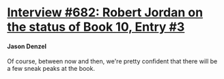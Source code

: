 # [Interview #682: Robert Jordan on the status of Book 10, Entry #3](https://www.theoryland.com/intvmain.php?i=682#3)

#### Jason Denzel

Of course, between now and then, we're pretty confident that there will be a few sneak peaks at the book.

